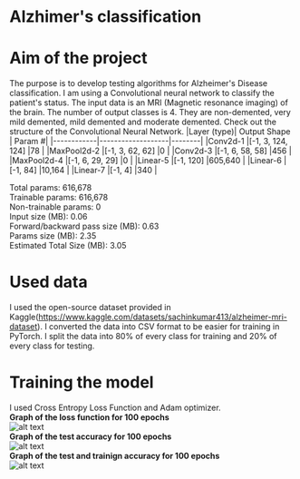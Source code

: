 # Alzhimer's classification

# Aim of the project
The purpose is to develop testing algorithms for Alzheimer's Disease classification. I am using a Convolutional neural network to classify the patient's status. The input data is an MRI (Magnetic resonance imaging) of the brain. The number of output classes is 4. They are non-demented, very mild demented, mild demented and moderate demented. Check out the structure of the Convolutional Neural Network.
|Layer (type)| Output Shape      | Param #|
|------------|-------------------|--------|
|Conv2d-1    |[-1, 3, 124, 124]  |78      |
|MaxPool2d-2 |[-1, 3, 62, 62]    |0       |
|Conv2d-3    |[-1, 6, 58, 58]    |456     |
|MaxPool2d-4 |[-1, 6, 29, 29]    |0       |
|Linear-5    |[-1, 120]          |605,640 |
|Linear-6    |[-1, 84]           |10,164  |
|Linear-7    |[-1, 4]            |340     |

Total params: 616,678 <br/>
Trainable params: 616,678 <br/>
Non-trainable params: 0 <br/>
Input size (MB): 0.06 <br/>
Forward/backward pass size (MB): 0.63 <br/>
Params size (MB): 2.35 <br/>
Estimated Total Size (MB): 3.05 <br/>

# Used data
I used the open-source dataset provided in Kaggle(https://www.kaggle.com/datasets/sachinkumar413/alzheimer-mri-dataset). I converted the data into CSV format to be easier for training in PyTorch. I split the data into 80% of every class for training and 20% of every class for testing.

# Training the model
I used Cross Entropy Loss Function and Adam optimizer.<br/>
**Graph of the loss function for 100 epochs**<br/>
![alt text](https://github.com/delyanbg05/AlzhimerClassification/blob/master/results/loss.png?raw=true)<br/>
**Graph of the test accuracy for 100 epochs**<br/>
![alt text](https://github.com/delyanbg05/AlzhimerClassification/blob/master/results/acc.png?raw=true)<br/>
**Graph of the test and trainign accuracy for 100 epochs**<br/>
![alt text](https://github.com/delyanbg05/AlzhimerClassification/blob/master/results/acc_cmp.png?raw=true)
